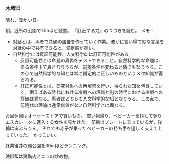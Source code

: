 ### 木曜日

晴れ、暖かい日。

朝。近所の公園で1.5hほど読書。
『訂正する力』のつづきを読む。
メモ：

- 対話とは、両者で共通の語彙を作っていく作業。確かに言い得て妙な言葉を対話の中で共有できると、満足感が高い。
- 自然科学には反証可能性、人文科学には訂正可能性がある。
    - 反証可能性とは命題の真偽をテストできること。自然科学的な命題は、ある条件下で真となりうるが、前提条件が変わると偽にもなりうる。この点で自然科学的な知とは常に暫定的に正しいものというメタ知識が得られる。
    - 訂正可能性とは、研究対象への再解釈を行い、得られた知を包含していく。例えばある時代における冷戦への評価と別の時代における冷戦への評価は異なる。両者は*どちらも*人文科学的な知となりうる。この点で、前時代の理論は通常価値がない自然科学とは異なる。

お昼休憩はオーケーストアで買いもの。
買い物帰り、ベビーカーを押して登りエスカレータに進入する女性を見かけた。
前輪はプレートに乗っているが、後輪は宙ぶらりん。
それでも赤子が乗ったベビーカーの持ち手を逞しく支えて上っていった。
かっこいい。

終業後井の頭公園を30mほどランニング。

晩御飯は鶏胸肉とニラの炒め物。